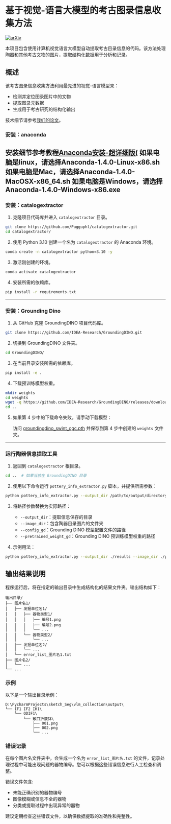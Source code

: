 # 基于视觉-语言大模型的考古图录信息收集方法

[![arXiv](https://img.shields.io/badge/arXiv-2412.20088-b31b1b.svg)](https://arxiv.org/pdf/2412.20088)

本项目包含使用计算机视觉语言大模型自动提取考古目录信息的代码。该方法处理陶器和其他考古文物的图片，提取结构化数据用于分析和记录。

## 概述

该考古图录信息收集方法利用最先进的视觉-语言模型来：

- 检测并定位图录图片中的文物
- 提取图录元数据
- 生成用于考古研究的结构化输出

技术细节请参考[我们的论文](https://arxiv.org/pdf/2412.20088)。


### **安装：anaconda**

安装细节参考教程[Anaconda安装-超详细版(](https://blog.csdn.net/qq_45281589/article/details/134597810)
如果电脑是linux，请选择Anaconda-1.4.0-Linux-x86.sh
如果电脑是Mac，请选择Anaconda-1.4.0-MacOSX-x86_64.sh
如果电脑是Windows，请选择Anaconda-1.4.0-Windows-x86.exe
---

### **安装：catalogextractor**

1. 克隆项目代码库并进入 `catalogextractor` 目录。

```bash
git clone https://github.com/Pugguphl/catalogextractor.git
cd catalogextractor/
```

2. 使用 Python 3.10 创建一个名为 `catalogextractor` 的 Anaconda 环境。

```bash
conda create -n catalogextractor python=3.10 -y
```

3. 激活刚创建的环境。

```bash
conda activate catalogextractor
```

4. 安装所需的依赖库。

```bash
pip install -r requirements.txt
```

---

### **安装：Grounding Dino**

1. 从 GitHub 克隆 GroundingDINO 项目代码库。

```bash
git clone https://github.com/IDEA-Research/GroundingDINO.git
```

2. 切换到 GroundingDINO 文件夹。

```bash
cd GroundingDINO/
```

3. 在当前目录安装所需的依赖库。

```bash
pip install -e .
```

4. 下载预训练模型权重。

```bash
mkdir weights
cd weights
wget -q https://github.com/IDEA-Research/GroundingDINO/releases/download/v0.1.0-alpha/groundingdino_swint_ogc.pth
cd ..
```

5. 如果第 4 步中的下载命令失败，请手动下载模型：
   
   访问 [groundingdino_swint_ogc.pth](https://github.com/IDEA-Research/GroundingDINO/releases/download/v0.1.0-alpha/groundingdino_swint_ogc.pth) 并保存到第 4 步中创建的 `weights` 文件夹。

---

### **运行陶器信息提取工具**

1. 返回到 `catalogextractor` 根目录。

```bash
cd ..  # 如果当前在 GroundingDINO 目录
```

2. 使用以下命令运行 `pottery_info_extractor.py` 脚本，并提供所需参数：

```bash
python pottery_info_extractor.py --output_dir /path/to/output/directory --image_dir /path/to/pottery/images/folder --config_gd /path/to/grounding_dino/config --pretrained_weight_gd /path/to/grounding_dino/weights
```

3. 将路径参数替换为实际路径：
    - `--output_dir`：提取信息保存的目录
    - `--image_dir`：包含陶器目录图片的文件夹
    - `--config_gd`：Grounding DINO 模型配置文件的路径
    - `--pretrained_weight_gd`：Grounding DINO 预训练模型权重的路径

4. 示例用法：

```bash
python pottery_info_extractor.py --output_dir ./results --image_dir ./pottery_catalog_images --config_gd GroundingDINO/groundingdino/config/GroundingDINO_SwinT_OGC.py --pretrained_weight_gd GroundingDINO/weights/groundingdino_swint_ogc.pth
```

## 输出结果说明

程序运行后，将在指定的输出目录中生成结构化的结果文件夹。输出结构如下：

```
输出目录/
├── 图片名1/
│   ├── 发掘单位名1/
│   │   ├── 器物类型1/
│   │   │   ├── 编号1.png
│   │   │   ├── 编号2.png
│   │   │   └── ...
│   │   └── 器物类型2/
│   │       └── ...
│   ├── 发掘单位名2/
│   │   └── ...
│   └── error_list_图片名1.txt
├── 图片名2/
│   └── ...
└── ...
```

### 示例

以下是一个输出目录示例：

```
D:\PycharmProjects\sketch_Seg\vlm_collection\output\
└── IF1 IF2 IH1\
    └── QDIF1\
        └── 敞口折腹钵\
            ├── 001.png
            ├── 002.png
            └── ...
```

### 错误记录

在每个图片名文件夹中，会生成一个名为 `error_list_图片名.txt` 的文件，记录处理过程中可能出现问题的器物编号。您可以根据这些错误信息进行人工检查和调整。

错误文件包含:
- 未能正确识别的器物编号
- 图像模糊或信息不全的器物
- 分类或提取过程中出现异常的器物

建议定期检查这些错误文件，以确保数据提取的准确性和完整性。